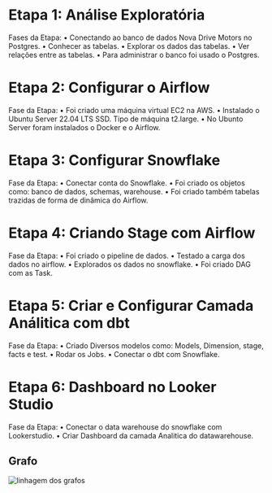 # Etapa 1: Análise Exploratória
Fases da Etapa:
    •	Conectando ao banco de dados Nova Drive Motors no Postgres.
    •	Conhecer as tabelas.
    •	Explorar os dados das tabelas.
    •	Ver relações entre as tabelas.
    •	Para administrar o banco foi usado o Postgres.


# Etapa 2:  Configurar o Airflow 
Fase da Etapa:
    •	Foi criado uma máquina virtual EC2 na AWS.
    •	Instalado o Ubuntu Server 22.04 LTS SSD. Tipo de máquina t2.large.
    •	No Ubunto Server foram instalados o Docker e o Airflow.

# Etapa 3: Configurar Snowflake
Fase da Etapa: 
    •	Conectar conta do Snowflake.
    •	Foi criado os objetos como: banco de dados, schemas, warehouse.
    •	Foi criado também tabelas trazidas de forma de dinâmica do Airflow.

# Etapa 4: Criando Stage com Airflow
Fase da Etapa:
    •	Foi criado o pipeline de dados.
    •	Testado a carga dos dados no airflow.
    •	Explorados os dados no snowflake.
    •	Foi criado DAG com as Task.

# Etapa 5: Criar e Configurar Camada Análitica com dbt
Fase da Etapa:
    •	Criado Diversos modelos como: Models, Dimension, stage, facts e test.
    •	Rodar os Jobs.
    •	Conectar o dbt com Snowflake.
	
# Etapa 6: Dashboard no Looker Studio
Fase da Etapa:
    •	Conectar o data warehouse do snowflake com Lookerstudio.
    •	Criar Dashboard da camada Analitica do datawarehouse.

## Grafo

![linhagem dos grafos](https://github.com/ewertondrigues02/Engenharia-de-Dados/assets/106437473/6f4434fd-74d4-4077-83aa-978e99a74121)





